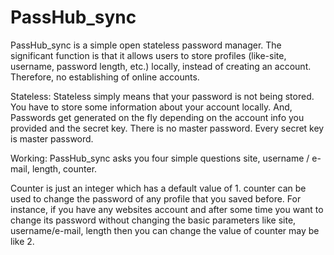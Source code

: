 # PassHub_sync
PassHub_sync is a simple open stateless password manager. 
The significant function is that it allows users to store profiles (like-site, username, password length, etc.) locally, instead of  creating an account. 
Therefore, no establishing of online accounts.

Stateless: 
Stateless simply means that your password is not being stored. You have to store some information about your account locally.
And, Passwords get generated on the fly depending on the account info you provided and the secret key. There is no master password. 
Every secret key is master password.

Working:
PassHub_sync asks you four simple questions site, username / e-mail, length, counter.

Counter is just an integer which has a default value of 1. counter can be used to change the password of any profile that you saved before. 
For instance, if you have any websites account and after some time you want to change its password without changing the basic parameters like 
site, username/e-mail, length then you can change the value of counter may be like 2.
